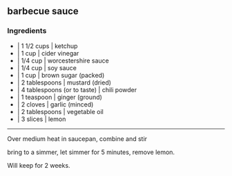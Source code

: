## barbecue sauce


### Ingredients

* | 1 1/2 cups    | ketchup
* | 1 cup         | cider vinegar
* | 1/4 cup       | worcestershire sauce
* | 1/4 cup       | soy sauce
* | 1 cup         | brown sugar (packed)
* | 2 tablespoons | mustard (dried)
* | 4 tablespoons (or to taste) | chili powder
* | 1 teaspoon    | ginger (ground)
* | 2 cloves      | garlic (minced)
* | 2 tablespoons | vegetable oil
* | 3 slices      | lemon

---

Over medium heat in saucepan, combine and stir

bring to a simmer, let simmer for 5 minutes, remove lemon.

Will keep for 2 weeks.

